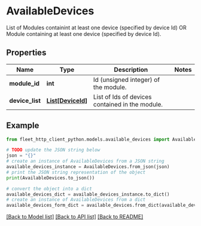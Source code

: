# AvailableDevices

List of Modules containint at least one device (specified by device Id) OR Module containing at least one device (specified by device Id).

## Properties

Name | Type | Description | Notes
------------ | ------------- | ------------- | -------------
**module_id** | **int** | Id (unsigned integer) of the module. | 
**device_list** | [**List[DeviceId]**](DeviceId.md) | List of Ids of devices contained in the module. | 

## Example

```python
from fleet_http_client_python.models.available_devices import AvailableDevices

# TODO update the JSON string below
json = "{}"
# create an instance of AvailableDevices from a JSON string
available_devices_instance = AvailableDevices.from_json(json)
# print the JSON string representation of the object
print(AvailableDevices.to_json())

# convert the object into a dict
available_devices_dict = available_devices_instance.to_dict()
# create an instance of AvailableDevices from a dict
available_devices_form_dict = available_devices.from_dict(available_devices_dict)
```
[[Back to Model list]](../README.md#documentation-for-models) [[Back to API list]](../README.md#documentation-for-api-endpoints) [[Back to README]](../README.md)


